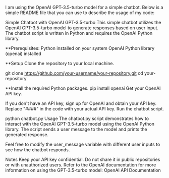 
I am using the OpenAI GPT-3.5-turbo model for a simple chatbot. Below is a simple README file that you can use to describe the usage of my code:

Simple Chatbot with OpenAI GPT-3.5-turbo
This simple chatbot utilizes the OpenAI GPT-3.5-turbo model to generate responses based on user input. The chatbot script is written in Python and requires the OpenAI Python library.

**Prerequisites:
Python installed on your system
OpenAI Python library (openai) installed

**Setup
Clone the repository to your local machine.

git clone https://github.com/your-username/your-repository.git
cd your-repository

**Install the required Python packages.
pip install openai
Get your OpenAI API key.

If you don't have an API key, sign up for OpenAI and obtain your API key.
Replace "####" in the code with your actual API key.
Run the chatbot script.

python chatbot.py
Usage
The chatbot.py script demonstrates how to interact with the OpenAI GPT-3.5-turbo model using the OpenAI Python library. The script sends a user message to the model and prints the generated response.

Feel free to modify the user_message variable with different user inputs to see how the chatbot responds.

Notes
Keep your API key confidential. Do not share it in public repositories or with unauthorized users.
Refer to the OpenAI documentation for more information on using the GPT-3.5-turbo model: OpenAI API Documentation
